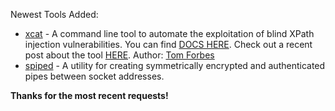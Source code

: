 Newest Tools Added:

* [xcat](https://github.com/orf/xcat) - A command line tool to automate the exploitation of blind XPath injection vulnerabilities. You can find [DOCS HERE](http://xcat.readthedocs.org/en/latest/). Check out a recent post about the tool [HERE](http://tomforb.es/exploiting-xpath-injection-vulnerabilities-with-xcat-1). Author: [Tom Forbes](http://tomforb.es/)
* [spiped](https://www.tarsnap.com/spiped.html) - A utility for creating symmetrically encrypted and authenticated pipes between socket addresses.

**Thanks for the most recent requests!**
